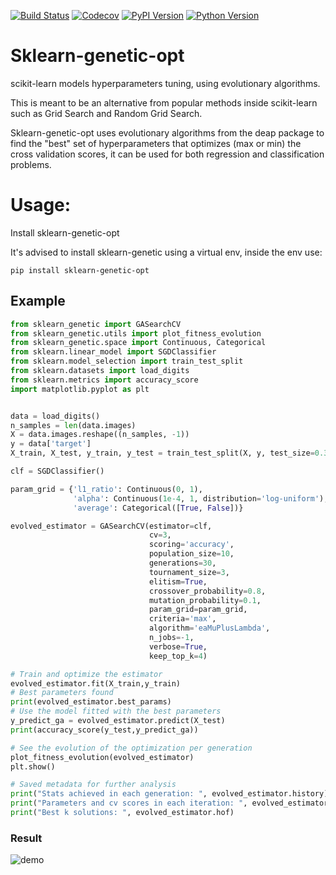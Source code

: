 [![Build Status](https://www.travis-ci.com/rodrigo-arenas/Sklearn-genetic-opt.svg?branch=master)](https://www.travis-ci.com/rodrigo-arenas/Sklearn-genetic-opt)
[![Codecov](https://codecov.io/gh/rodrigo-arenas/Sklearn-genetic-opt/branch/master/graphs/badge.svg?branch=master&service=github)](https://codecov.io/github/rodrigo-arenas/Sklearn-genetic-opt?branch=master)
[![PyPI Version](https://badge.fury.io/py/sklearn-genetic-opt.svg)](https://badge.fury.io/py/sklearn-genetic-opt)
[![Python Version](https://img.shields.io/badge/python-3.6%20%7C%203.7%20%7C%203.8%20%7C%203.9-blue)](https://www.python.org/downloads/)

# Sklearn-genetic-opt
scikit-learn models hyperparameters tuning, using evolutionary algorithms.

This is meant to be an alternative from popular methods inside scikit-learn such as Grid Search and Random Grid Search.

Sklearn-genetic-opt uses evolutionary algorithms from the deap package to find the "best" set of hyperparameters that optimizes (max or min) the cross validation scores, it can be used for both regression and classification problems.

# Usage:
Install sklearn-genetic-opt

It's advised to install sklearn-genetic using a virtual env, inside the env use:

```
pip install sklearn-genetic-opt
```

## Example

```python
from sklearn_genetic import GASearchCV
from sklearn_genetic.utils import plot_fitness_evolution
from sklearn_genetic.space import Continuous, Categorical
from sklearn.linear_model import SGDClassifier
from sklearn.model_selection import train_test_split
from sklearn.datasets import load_digits
from sklearn.metrics import accuracy_score
import matplotlib.pyplot as plt


data = load_digits() 
n_samples = len(data.images)
X = data.images.reshape((n_samples, -1))
y = data['target']
X_train, X_test, y_train, y_test = train_test_split(X, y, test_size=0.33, random_state=42)

clf = SGDClassifier()

param_grid = {'l1_ratio': Continuous(0, 1),
              'alpha': Continuous(1e-4, 1, distribution='log-uniform'),
              'average': Categorical([True, False])}

evolved_estimator = GASearchCV(estimator=clf,
                               cv=3,
                               scoring='accuracy',
                               population_size=10,
                               generations=30,
                               tournament_size=3,
                               elitism=True,
                               crossover_probability=0.8,
                               mutation_probability=0.1,
                               param_grid=param_grid,
                               criteria='max',
                               algorithm='eaMuPlusLambda',
                               n_jobs=-1,
                               verbose=True,
                               keep_top_k=4)

# Train and optimize the estimator 
evolved_estimator.fit(X_train,y_train)
# Best parameters found
print(evolved_estimator.best_params)
# Use the model fitted with the best parameters
y_predict_ga = evolved_estimator.predict(X_test)
print(accuracy_score(y_test,y_predict_ga))

# See the evolution of the optimization per generation
plot_fitness_evolution(evolved_estimator)
plt.show()

# Saved metadata for further analysis
print("Stats achieved in each generation: ", evolved_estimator.history)
print("Parameters and cv scores in each iteration: ", evolved_estimator.logbook)
print("Best k solutions: ", evolved_estimator.hof)
```
### Result

![demo](https://github.com/rodrigo-arenas/Sklearn-genetic-opt/blob/master/demo/geneticopt.gif?raw=true)
